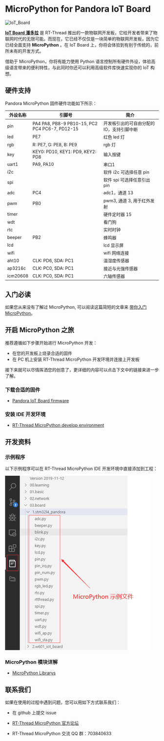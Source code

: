 # MicroPython for Pandora IoT Board

![IoT_Board](assets/IoT_Board.png)

[**IoT Board 潘多拉**](https://item.taobao.com/item.htm?spm=a1z10.5-c-s.w4002-18400369818.12.2ba47ea5PzJxZx&id=583843059625) 是 RT-Thread 推出的一款物联网开发板，它给开发者带来了物联网时代的无限可能。而现在，它已经不仅仅是一块简单的物联网开发板，因为它已经全面支持 **MicroPython** 。在 IoT Board 上，你将会体验到有别于传统的，前所未有的开发方式。

借助于 MicroPython，你将有能力使用 Python 语言控制所有硬件外设，体验高级语言带来的便利特性，与此同时你还可以利用高级软件库快速实现你的 IoT 构想。

## 硬件支持

Pandora MicroPython 固件硬件功能如下所示：

| 外设名称 | 引脚号                                         | 简介                                      |
| -------- | ---------------------------------------------- | ----------------------------------------- |
| pin      | PA4 PA8, PB8-9 PB10-15, PC2 PC4 PC6-7, PD12-15 | 开发板引出的可自由分配的 IO，支持引脚中断 |
| led      | PE7                                            | 红色 led 灯                               |
| rgb      | R: PE7, G: PE8, B: PE9                         | rgb 灯                                    |
| key      | KEY0: PD10, KEY1: PD9, KEY2: PD8               | 输入按键                                  |
| uart1    | PA9, PA10                                      | 串口1                                     |
| i2c      |                                                | 软件 i2c 可选择任意 pin                   |
| spi      |                                                | 软件 spi 可选择任意引出 pin               |
| adc      | PC4                                            | adc1，通道 13                             |
| pwm      | PB0                                            | pwm3,  通道 3,  用于红外发射              |
| timer    |                                                | 硬件定时器 15                             |
| wdt      |                                                | 看门狗                                    |
| rtc      |                                                | 实时时钟                                  |
| beeper   | PB2                                            | 蜂鸣器                                    |
| lcd      |                                                | lcd 显示屏                                |
| wifi     |                                                | wifi 网络连接                             |
| aht10    | CLK: PD6, SDA: PC1                             | 温湿度传感器                              |
| ap3216c  | CLK: PC0, SDA: PC1                             | 接近与光强传感器                          |
| icm20608 | CLK: PC0, SDA: PC1                             | 六轴传感器                                |


## 入门必读

如果您从来没有了解过 MicroPython, 可以阅读这篇简短的文章来 [带你入门 MicroPython](docs/introduction.md)。

## 开启 MicroPython 之旅

推荐遵循如下步骤开始进行 MicroPython 开发：

- 在您的开发板上烧录合适的固件
- 在 PC 机上安装 RT-Thread MicroPython 开发环境并连接上开发板  

接下来就可以尽情挥洒您的创意了，更详细的内容可以点击下文中的链接来进一步了解。

### 下载合适的固件

- [Pandora IoT Board firmware](https://www.rt-thread.org/qa/forum.php?mod=viewthread&tid=12305&extra=page%3D1%26filter%3Dtypeid%26typeid%3D20)

### 安装 IDE 开发环境

- [RT-Thread MicroPython develop environment](https://marketplace.visualstudio.com/items?itemName=RT-Thread.rt-thread-micropython)

## 开发资料

### 示例程序

以下示例程序可以在 RT-Thread MicroPython IDE 开发环境中直接添加到工程：

![check_pandora_examples](docs/assets/check_pandora_examples.png)

### MicroPython 模块详解

- [MicroPython Librarys](docs/micropython-librarys.md)


## 联系我们

如果在使用的过程中遇到问题，您可以用如下方式联系我们：

- 在 github 上提交 issue
- [RT-Thread MicroPython 官方论坛](https://www.rt-thread.org/qa/forum.php?mod=forumdisplay&fid=2&filter=typeid&typeid=20)

- RT-Thread MicroPython 交流 QQ 群：703840633